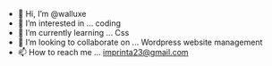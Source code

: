 - 👋 Hi, I’m @walluxe
- 👀 I’m interested in ... coding
- 🌱 I’m currently learning ... Css
- 💞️ I’m looking to collaborate on ... Wordpress website management
- 📫 How to reach me ... imprinta23@gmail.com

<!---
walluxe/walluxe is a ✨ special ✨ repository because its `README.md` (this file) appears on your GitHub profile.
You can click the Preview link to take a look at your changes.
--->
